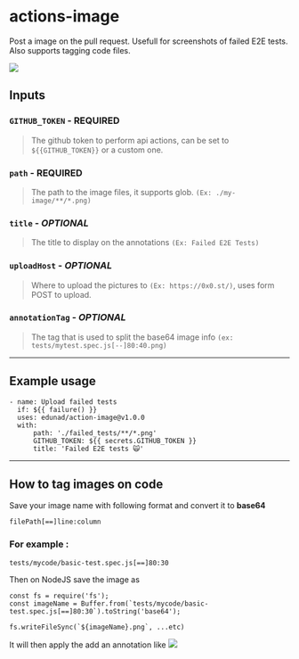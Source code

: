 # actions-image
Post a image on the pull request. Usefull for screenshots of failed E2E tests.
Also supports tagging code files.

![](https://i.rawr.dev/y8qLStSmHo.png)

## Inputs
### `GITHUB_TOKEN` - **REQUIRED**
> The github token to perform api actions, can be set to `${{GITHUB_TOKEN}}` or a custom one.

### `path` - **REQUIRED**
> The path to the image files, it supports glob. `(Ex: ./my-image/**/*.png)`

### `title` - *OPTIONAL*
> The title to display on the annotations `(Ex: Failed E2E Tests)`

### `uploadHost` - *OPTIONAL*
> Where to upload the pictures to `(Ex: https://0x0.st/)`, uses form POST to upload.

### `annotationTag` - *OPTIONAL*
> The tag that is used to split the base64 image info `(ex: tests/mytest.spec.js[--]80:40.png)`

----

## Example usage
```
- name: Upload failed tests
  if: ${{ failure() }}
  uses: edunad/action-image@v1.0.0
  with:
      path: './failed_tests/**/*.png'
      GITHUB_TOKEN: ${{ secrets.GITHUB_TOKEN }}
      title: 'Failed E2E tests 🙀'
```
 
--------

## How to tag images on code
Save your image name with following format and convert it to **base64**
```
filePath[==]line:column
```

### For example :
```
tests/mycode/basic-test.spec.js[==]80:30
```
Then on NodeJS save the image as
```
const fs = require('fs');
const imageName = Buffer.from(`tests/mycode/basic-test.spec.js[==]80:30`).toString('base64');

fs.writeFileSync(`${imageName}.png`, ...etc)
```

It will then apply the add an annotation like
![](https://i.rawr.dev/hFBx1uRdRI.png)
